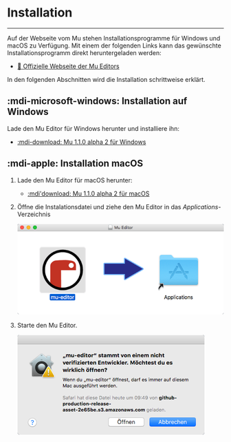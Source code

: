 # Installation
---

Auf der Webseite vom Mu stehen Installationsprogramme für Windows und macOS zu Verfügung. Mit einem der folgenden Links kann das gewünschte Installationsprogramm direkt heruntergeladen werden:

* [:link: Offizielle Webseite der Mu Editors][1]

In den folgenden Abschnitten wird die Installation schrittweise erklärt.

## :mdi-microsoft-windows: Installation auf Windows

Lade den Mu Editor für Windows herunter und installiere ihn:

* [:mdi-download: Mu 1.1.0 alpha 2 für Windows][2]

## :mdi-apple: Installation macOS

1. Lade den Mu Editor für macOS herunter:

    * [:mdi'download: Mu 1.1.0 alpha 2 für macOS][1]

2. Öffne die Instalationsdatei und ziehe den Mu Editor in das _Applications_-Verzeichnis

    ![](images/mu-install-macos-1.png)

3. Starte den Mu Editor.

    ![](images/mu-install-macos-2.png)

[1]: https://codewith.mu/
[2]: https://github.com/mu-editor/mu/releases/download/1.1.0-alpha.2/mu-editor_1.1.0-alpha.2_win64.exe
[3]: https://github.com/mu-editor/mu/releases/download/1.1.0-alpha.2/mu-editor_1.1.0-alpha.2_osx.dmg
